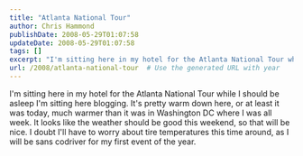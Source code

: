 ```yaml
---
title: "Atlanta National Tour"
author: Chris Hammond
publishDate: 2008-05-29T01:07:58
updateDate: 2008-05-29T01:07:58
tags: []
excerpt: "I'm sitting here in my hotel for the Atlanta National Tour while I should be asleep I'm sitting here blogging. It's pretty warm down here, or at least it was today, much warmer than it was in Washington DC where I was all week. It looks like the weather should be good this weekend, so that will be nice. I doubt I'll have to worry about tire temperatures this time around, as I will be sans codriver for my first event of the year. "
url: /2008/atlanta-national-tour  # Use the generated URL with year
---
```

<p>I'm sitting here in my hotel for the Atlanta National Tour while I should be asleep I'm sitting here blogging. It's pretty warm down here, or at least it was today, much warmer than it was in Washington DC where I was all week. It looks like the weather should be good this weekend, so that will be nice. I doubt I'll have to worry about tire temperatures this time around, as I will be sans codriver for my first event of the year.</p>
